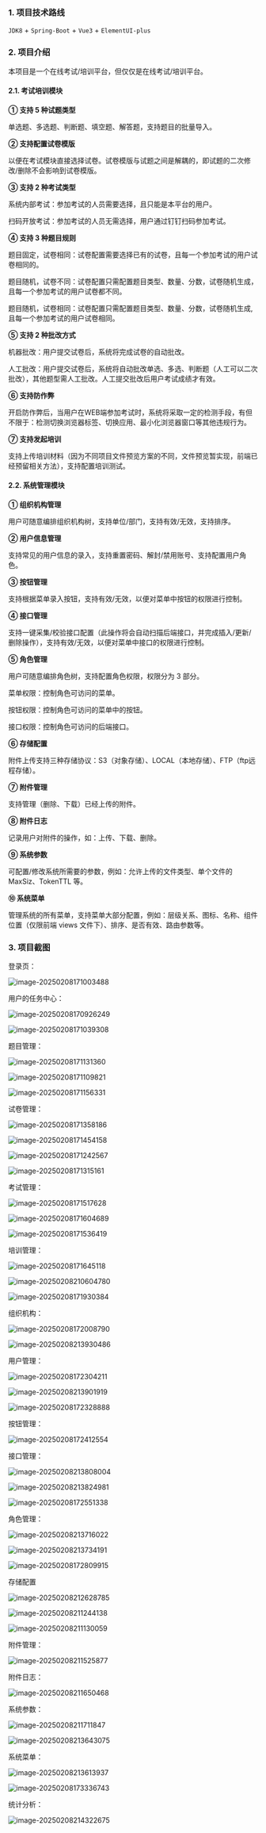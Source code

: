 ### 1. 项目技术路线

`JDK8` + `Spring-Boot` + `Vue3` + `ElementUI-plus`



### 2. 项目介绍

本项目是一个在线考试/培训平台，但仅仅是在线考试/培训平台。

#### 2.1. 考试培训模块

**① 支持 5 种试题类型**

单选题、多选题、判断题、填空题、解答题，支持题目的批量导入。

**② 支持配置试卷模版**

以便在考试模块直接选择试卷。试卷模版与试题之间是解耦的，即试题的二次修改/删除不会影响到试卷模版。

**③ 支持 2 种考试类型**

系统内部考试：参加考试的人员需要选择，且只能是本平台的用户。

扫码开放考试：参加考试的人员无需选择，用户通过钉钉扫码参加考试。

**④ 支持 3 种题目规则**

题目固定，试卷相同：试卷配置需要选择已有的试卷，且每一个参加考试的用户试卷相同的。

题目随机，试卷不同：试卷配置只需配置题目类型、数量、分数，试卷随机生成，且每一个参加考试的用户试卷都不同。

题目随机，试卷相同：试卷配置只需配置题目类型、数量、分数，试卷随机生成, 且每一个参加考试的用户试卷相同。

**⑤ 支持 2 种批改方式**

机器批改：用户提交试卷后，系统将完成试卷的自动批改。

人工批改：用户提交试卷后，系统将自动批改单选、多选、判断题（人工可以二次批改），其他题型需人工批改。人工提交批改后用户考试成绩才有效。

**⑥ 支持防作弊**

开启防作弊后，当用户在WEB端参加考试时，系统将采取一定的检测手段，有但不限于：检测切换浏览器标签、切换应用、最小化浏览器窗口等其他违规行为。

**⑦ 支持发起培训**

支持上传培训材料（因为不同项目文件预览方案的不同，文件预览暂实现，前端已经预留相关方法），支持配置培训测试。



#### 2.2. 系统管理模块

**① 组织机构管理**

用户可随意编排组织机构树，支持单位/部门，支持有效/无效，支持排序。

**② 用户信息管理**

支持常见的用户信息的录入，支持重置密码、解封/禁用账号、支持配置用户角色。

**③ 按钮管理**

支持根据菜单录入按钮，支持有效/无效，以便对菜单中按钮的权限进行控制。

**④ 接口管理**

支持一键采集/校验接口配置（此操作将会自动扫描后端接口，并完成插入/更新/删除操作），支持有效/无效，以便对菜单中接口的权限进行控制。

**⑤ 角色管理**

用户可随意编排角色树，支持配置角色权限，权限分为 3 部分。

菜单权限：控制角色可访问的菜单。

按钮权限：控制角色可访问的菜单中的按钮。

接口权限：控制角色可访问的后端接口。

**⑥ 存储配置**

附件上传支持三种存储协议：S3（对象存储）、LOCAL（本地存储）、FTP（ftp远程存储）。

**⑦ 附件管理**

支持管理（删除、下载）已经上传的附件。

**⑧ 附件日志**

记录用户对附件的操作，如：上传、下载、删除。

**⑨ 系统参数**

可配置/修改系统所需要的参数，例如：允许上传的文件类型、单个文件的 MaxSiz、TokenTTL 等。

**⑩ 系统菜单**

管理系统的所有菜单，支持菜单大部分配置，例如：层级关系、图标、名称、组件位置（仅限前端 views 文件下）、排序、是否有效、路由参数等。



### 3. 项目截图

登录页：

![image-20250208171003488](image/image-20250208171003488.png)

用户的任务中心：

![image-20250208170926249](image/image-20250208170926249.png)



![image-20250208171039308](image/image-20250208171039308.png)

题目管理：

![image-20250208171131360](image/image-20250208171131360.png)

![image-20250208171109821](image/image-20250208171109821.png)

![image-20250208171156331](image/image-20250208171156331.png)

试卷管理：

![image-20250208171358186](image/image-20250208171358186.png)

![image-20250208171454158](image/image-20250208171454158.png)

![image-20250208171242567](image/image-20250208171242567.png)

![image-20250208171315161](image/image-20250208171315161.png)

考试管理：

![image-20250208171517628](image/image-20250208171517628.png)

![image-20250208171604689](image/image-20250208171604689.png)

![image-20250208171536419](image/image-20250208171536419.png)

培训管理：

![image-20250208171645118](image/image-20250208171645118.png)

![image-20250208210604780](image/image-20250208210604780.png)

![image-20250208171930384](image/image-20250208171930384.png)

组织机构：

![image-20250208172008790](image/image-20250208172008790.png)

![image-20250208213930486](image/image-20250208213930486.png)

用户管理：

![image-20250208172304211](image/image-20250208172304211.png)

![image-20250208213901919](image/image-20250208213901919.png)

![image-20250208172328888](image/image-20250208172328888.png)

按钮管理：

![image-20250208172412554](image/image-20250208172412554.png)

接口管理：

![image-20250208213808004](image/image-20250208213808004.png)

![image-20250208213824981](image/image-20250208213824981.png)

![image-20250208172551338](image/image-20250208172551338.png)

角色管理：

![image-20250208213716022](image/image-20250208213716022.png)

![image-20250208213734191](image/image-20250208213734191.png)

![image-20250208172809915](image/image-20250208172809915.png)

存储配置

![image-20250208212628785](image/image-20250208212628785.png)

![image-20250208211244138](image/image-20250208211244138.png)

![image-20250208211130059](image/image-20250208211130059.png)

附件管理：

![image-20250208211525877](image/image-20250208211525877.png)

附件日志：

![image-20250208211650468](image/image-20250208211650468.png)

系统参数：

![image-20250208211711847](image/image-20250208211711847.png)

![image-20250208213643075](image/image-20250208213643075.png)

系统菜单：

![image-20250208213613937](image/image-20250208213613937.png)

![image-20250208173336743](image/image-20250208173336743.png)

统计分析：

![image-20250208214322675](image/image-20250208214322675.png)